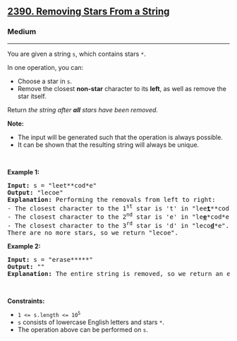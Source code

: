 <h2><a href="https://leetcode.com/problems/removing-stars-from-a-string/">2390. Removing Stars From a String</a></h2><h3>Medium</h3><hr><div style="user-select: auto;"><p style="user-select: auto;">You are given a string <code style="user-select: auto;">s</code>, which contains stars <code style="user-select: auto;">*</code>.</p>

<p style="user-select: auto;">In one operation, you can:</p>

<ul style="user-select: auto;">
	<li style="user-select: auto;">Choose a star in <code style="user-select: auto;">s</code>.</li>
	<li style="user-select: auto;">Remove the closest <strong style="user-select: auto;">non-star</strong> character to its <strong style="user-select: auto;">left</strong>, as well as remove the star itself.</li>
</ul>

<p style="user-select: auto;">Return <em style="user-select: auto;">the string after <strong style="user-select: auto;">all</strong> stars have been removed</em>.</p>

<p style="user-select: auto;"><strong style="user-select: auto;">Note:</strong></p>

<ul style="user-select: auto;">
	<li style="user-select: auto;">The input will be generated such that the operation is always possible.</li>
	<li style="user-select: auto;">It can be shown that the resulting string will always be unique.</li>
</ul>

<p style="user-select: auto;">&nbsp;</p>
<p style="user-select: auto;"><strong class="example" style="user-select: auto;">Example 1:</strong></p>

<pre style="user-select: auto;"><strong style="user-select: auto;">Input:</strong> s = "leet**cod*e"
<strong style="user-select: auto;">Output:</strong> "lecoe"
<strong style="user-select: auto;">Explanation:</strong> Performing the removals from left to right:
- The closest character to the 1<sup style="user-select: auto;">st</sup> star is 't' in "lee<strong style="user-select: auto;"><u style="user-select: auto;">t</u></strong>**cod*e". s becomes "lee*cod*e".
- The closest character to the 2<sup style="user-select: auto;">nd</sup> star is 'e' in "le<strong style="user-select: auto;"><u style="user-select: auto;">e</u></strong>*cod*e". s becomes "lecod*e".
- The closest character to the 3<sup style="user-select: auto;">rd</sup> star is 'd' in "leco<strong style="user-select: auto;"><u style="user-select: auto;">d</u></strong>*e". s becomes "lecoe".
There are no more stars, so we return "lecoe".</pre>

<p style="user-select: auto;"><strong class="example" style="user-select: auto;">Example 2:</strong></p>

<pre style="user-select: auto;"><strong style="user-select: auto;">Input:</strong> s = "erase*****"
<strong style="user-select: auto;">Output:</strong> ""
<strong style="user-select: auto;">Explanation:</strong> The entire string is removed, so we return an empty string.
</pre>

<p style="user-select: auto;">&nbsp;</p>
<p style="user-select: auto;"><strong style="user-select: auto;">Constraints:</strong></p>

<ul style="user-select: auto;">
	<li style="user-select: auto;"><code style="user-select: auto;">1 &lt;= s.length &lt;= 10<sup style="user-select: auto;">5</sup></code></li>
	<li style="user-select: auto;"><code style="user-select: auto;">s</code> consists of lowercase English letters and stars <code style="user-select: auto;">*</code>.</li>
	<li style="user-select: auto;">The operation above can be performed on <code style="user-select: auto;">s</code>.</li>
</ul>
</div>